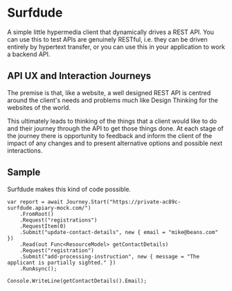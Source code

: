 # Surfdude

A simple little hypermedia client that dynamically drives a REST API. You can use this to test APIs are genuinely
RESTful, i.e. they can be driven entirely by hypertext transfer, or you can use this in your application to work
a backend API.

## API UX and Interaction Journeys

The premise is that, like a website, a well designed REST API is centred around the client's needs and problems 
much like Design Thinking for the websites of the world.

This ultimately leads to thinking of the things that a
client would like to do and their journey through the API to get those things done. At each stage of the journey
there is opportunity to feedback and inform the client of the impact of any changes and to present alternative
options and possible next interactions.

## Sample

Surfdude makes this kind of code possible.

	var report = await Journey.Start("https://private-ac89c-surfdude.apiary-mock.com/")
		.FromRoot()
		.Request("registrations")
		.RequestItem(0)
		.Submit("update-contact-details", new { email = "mike@beans.com" })
		.Read(out Func<ResourceModel> getContactDetails)
		.Request("registration")
		.Submit("add-processing-instruction", new { message = "The applicant is partially sighted." })
		.RunAsync();

	Console.WriteLine(getContactDetails().Email);
